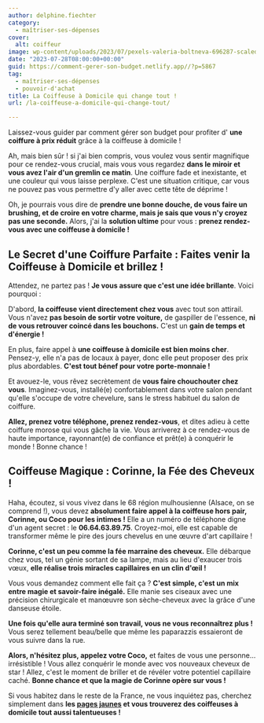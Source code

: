 ```yaml
---
author: delphine.fiechter
category:
  - maîtriser-ses-dépenses
cover:
  alt: coiffeur
image: wp-content/uploads/2023/07/pexels-valeria-boltneva-696287-scaled.webp
date: "2023-07-28T08:00:00+00:00"
guid: https://comment-gerer-son-budget.netlify.app//?p=5867
tag:
  - maîtriser-ses-dépenses
  - pouvoir-d'achat
title: La Coiffeuse à Domicile qui change tout !
url: /la-coiffeuse-a-domicile-qui-change-tout/

---
```

Laissez-vous guider par comment gérer son budget pour profiter d' **une coiffure à prix réduit** grâce à la coiffeuse à domicile !

Ah, mais bien sûr ! si j'ai bien compris, vous voulez vous sentir magnifique pour ce rendez-vous crucial, mais vous vous regardez **dans le miroir et vous avez l'air d'un gremlin ce matin**. Une coiffure fade et inexistante, et une couleur qui vous laisse perplexe. C'est une situation critique, car vous ne pouvez pas vous permettre d'y aller avec cette tête de déprime !

Oh, je pourrais vous dire de **prendre une bonne douche, de vous faire un brushing, et de croire en votre charme, mais je sais que vous n'y croyez pas une seconde.** Alors, j'ai la **solution ultime** pour vous : **prenez rendez-vous avec une coiffeuse à domicile !**

## Le Secret d'une Coiffure Parfaite : Faites venir la Coiffeuse à Domicile et brillez !

Attendez, ne partez pas ! **Je vous assure que c'est une idée brillante**. Voici pourquoi :

D'abord, **la coiffeuse vient directement chez vous** avec tout son attirail. Vous n'avez **pas besoin de sortir votre voiture,** de gaspiller de l'essence, **ni de vous retrouver coincé dans les bouchons.** C'est un **gain de temps et d'énergie !**

En plus, faire appel à **une coiffeuse à domicile est bien moins cher**. Pensez-y, elle n'a pas de locaux à payer, donc elle peut proposer des prix plus abordables. **C'est tout bénef pour votre porte-monnaie !**

Et avouez-le, vous rêvez secrètement de **vous faire chouchouter chez vous**. Imaginez-vous, installé(e) confortablement dans votre salon pendant qu'elle s'occupe de votre chevelure, sans le stress habituel du salon de coiffure.

**Allez, prenez votre téléphone, prenez rendez-vous**, et dites adieu à cette coiffure morose qui vous gâche la vie. Vous arriverez à ce rendez-vous de haute importance, rayonnant(e) de confiance et prêt(e) à conquérir le monde ! Bonne chance !

## Coiffeuse Magique : Corinne, la Fée des Cheveux !

Haha, écoutez, si vous vivez dans le 68 région mulhousienne (Alsace, on se comprend !), vous devez **absolument faire appel à la coiffeuse hors pair, Corinne, ou Coco pour les intimes !** Elle a un numéro de téléphone digne d'un agent secret : le **06.64.63.89.75**. Croyez-moi, elle est capable de transformer même le pire des jours chevelus en une œuvre d'art capillaire !

**Corinne, c'est un peu comme la fée marraine des cheveux.** Elle débarque chez vous, tel un génie sortant de sa lampe, mais au lieu d'exaucer trois vœux, **elle réalise trois miracles capillaires en un clin d'œil !**

Vous vous demandez comment elle fait ça ? **C'est simple, c'est un mix entre magie et savoir-faire inégalé.** Elle manie ses ciseaux avec une précision chirurgicale et manœuvre son sèche-cheveux avec la grâce d'une danseuse étoile.

**Une fois qu'elle aura terminé son travail, vous ne vous reconnaîtrez plus !** Vous serez tellement beau/belle que même les paparazzis essaieront de vous suivre dans la rue.

**Alors, n'hésitez plus, appelez votre Coco,** et faites de vous une personne... irrésistible ! Vous allez conquérir le monde avec vos nouveaux cheveux de star ! Allez, c'est le moment de briller et de révéler votre potentiel capillaire caché. **Bonne chance et que la magie de Corinne opère sur vous !**

Si vous habitez dans le reste de la France, ne vous inquiétez pas, cherchez simplement dans **les [pages jaunes](https://www.pagesjaunes.fr/ "pages jaunes") et vous trouverez des coiffeuses à domicile tout aussi talentueuses !**
